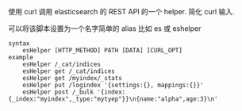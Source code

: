
使用 curl 调用 elasticsearch 的 REST API 的一个 helper.  简化 curl 输入.

可以将该脚本设置为一个名字简单的 alias 比如 es 或 eshelper

```
syntax
    esHelper [HTTP_METHOD] PATH [DATA] [CURL_OPT]
example
    esHelper /_cat/indices
    esHelper get /_cat/indices
    esHelper get /myindex/_stats
    esHelper put /logindex '{settings:{}, mappings:{}}'
    esHelper post /_bulk '{index:{_index:"myindex",_type:"mytyep"}}\n{name:"alpha",age:3}\n'
```